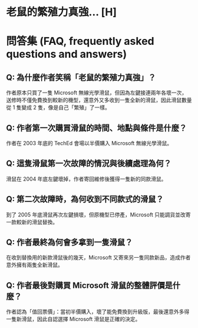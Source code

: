 # 老鼠的繁殖力真強… [H]

# 問答集 (FAQ, frequently asked questions and answers)

## Q: 為什麼作者笑稱「老鼠的繁殖力真強」？
作者原本只買了一隻 Microsoft 無線光學滑鼠，但因為左鍵接連兩年各壞一次，送修時不僅免費換到較新的機型，還意外又多收到一隻全新的滑鼠，因此滑鼠數量從 1 隻變成 2 隻，像是自己「繁殖」了一樣。

## Q: 作者第一次購買滑鼠的時間、地點與條件是什麼？
作者在 2003 年底的 TechEd 會場以半價購入 Microsoft 無線光學滑鼠。

## Q: 這隻滑鼠第一次故障的情況與後續處理為何？
滑鼠在 2004 年底左鍵壞掉，作者寄回維修後獲得一隻新的同款滑鼠。

## Q: 第二次故障時，為何收到不同款式的滑鼠？
到了 2005 年底滑鼠再次左鍵損壞，但原機型已停產，Microsoft 只能調貨並改寄一款較新的滑鼠替換。

## Q: 作者最終為何會多拿到一隻滑鼠？
在收到替換用的新款滑鼠後的幾天，Microsoft 又寄來另一隻同款新品，造成作者意外擁有兩隻全新滑鼠。

## Q: 作者最後對購買 Microsoft 滑鼠的整體評價是什麼？
作者認為「值回票價」：當初半價購入，壞了能免費換到升級版，最後還意外多得一隻新滑鼠，因此自認選擇 Microsoft 滑鼠是正確的決定。